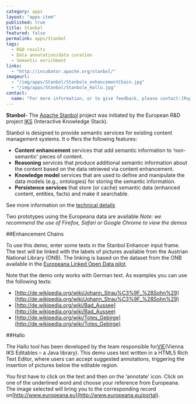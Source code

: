 ```yaml
---
category: apps
layout: "apps-item"
published: true
title: Stanbol
featured: false
permalink: apps/Stanbol
tags: 
  - R&D results
  - Data annotation/data curation
  - Semantic enrichment
links: 
  - "http://incubator.apache.org/stanbol/"
imageurl: 
  - "/img/apps/Stanbol/Stanbole_enhancementChain.jpg"
  - "/img/apps/Stanbol/Stanbole_Hallo.jpg"
contact: 
  name: "For more information, or to give feedback, please contact:[Rupert Westenthaler](rupert.westenthaler@gmail.com)."
---
```

**Stanbol**- The [Apache Stanbol](http://incubator.apache.org/stanbol/) project was initiated by the European R&amp;D project [IKS](http://www.iks-project) (Interactive Knowledge Stack).

Stanbol is designed to provide semantic services for existing content management systems. It o ffers the&nbsp;following features:

* **Content enhancement** services that add semantic information to &lsquo;non-semantic&#39; pieces of content.
* **Reasoning** services that produce additional semantic information about the content based on the data retrieved via content enhancement.
* **Knowledge model** services that are used to define and manipulate the data models (e.g., ontologies) for storing the semantic information.
* **Persistence services** that store (or cache) semantic data (enhanced content, entities, facts) and make it searchable.

See more information on the [technical details](http://incubator.apache.org/stanbol/presentations/www2012-Automated_Linking_Data_with_Apache_Stanbol_rwesten.pdf)

Two prototypes using the Europeana data are available
	*Note: we recommend the use of Firefox, Safari or Google Chrome to view the demos*

##Enhancement Chains

To use this demo, enter some texts in the Stanbol Enhancer input frame. The text will be linked with the labels of pictures available from the Austrian National Library (ONB). The linking is based on the dataset from the ONB available in the [Europeana Linked Open Data pilot](http://data.europeana.eu).

Note that the demo only works with German text. As examples you can use the following texts:

* [http://de.wikipedia.org/wiki/Johann_Strau%C3%9F_%28Sohn%29](http://de.wikipedia.org/wiki/Johann_Strau%C3%9F_%28Sohn%29)
* [http://de.wikipedia.org/wiki/Bad_Aussee](http://de.wikipedia.org/wiki/Bad_Aussee)
* [http://de.wikipedia.org/wiki/Totes_Gebirge](http://de.wikipedia.org/wiki/Totes_Gebirge) 
	
##Hallo
	
The Hallo tool has been developed by the team responsible for[VIE](http://viejs.org/)(Vienna IKS Editables &ndash; a Java library). This demo uses text written in a HTML5 Rich Text Editor, where users can accept suggested annotations, triggering the insertion of pictures below the editable region.

You first have to click on the text and then on the &lsquo;annotate&#39; icon. Click on one of the underlined word and choose your reference from Europeana. The image selected will bring you to the corresponding record on[http://www.europeana.eu](http://www.europeana.eu/portal).



